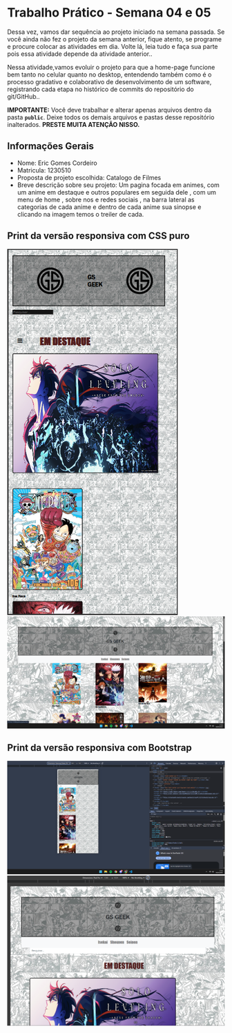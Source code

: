 # Trabalho Prático - Semana 04 e 05

Dessa vez, vamos dar sequência ao projeto iniciado na semana passada. Se você ainda não fez o projeto da semana anterior, fique atento, se programe e procure colocar as atividades em dia. Volte lá, leia tudo e faça sua parte pois essa atividade depende da atividade anterior..

Nessa atividade,vamos evoluir o projeto para que a home-page funcione bem tanto no celular quanto no desktop, entendendo também como é o processo gradativo e colaborativo de desenvolvimento de um software, registrando cada etapa no histórico de commits do repositório do git/GitHub..

**IMPORTANTE:** Você deve trabalhar e alterar apenas arquivos dentro da pasta **`public`**. Deixe todos os demais arquivos e pastas desse repositório inalterados. **PRESTE MUITA ATENÇÃO NISSO.**

## Informações Gerais

- Nome: Eric Gomes Cordeiro
- Matricula: 1230510
- Proposta de projeto escolhida: Catalogo de Filmes
- Breve descrição sobre seu projeto:
Um pagina focada em animes, com um anime em destaque e outros populares em seguida dele , com um menu de home , sobre nos e redes sociais , na barra lateral as categorias de cada anime e dentro de cada anime sua sinopse e clicando na imagem temos o treiler de cada.

## Print da versão responsiva com CSS puro

![alt text](<Captura de tela 2025-03-28 171700.png>)
![alt text](<Captura de tela 2025-04-16 174651.png>)

## Print da versão responsiva com Bootstrap
![alt text](<Captura de tela 2025-04-16 174427.png>)
![alt text](<Captura de tela 2025-03-31 202504.png>)


